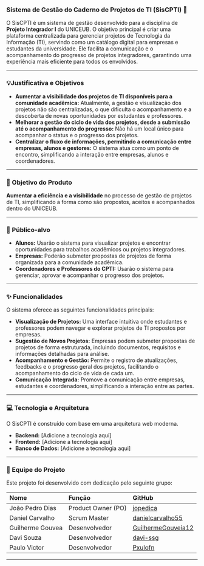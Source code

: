### **Sistema de Gestão do Caderno de Projetos de TI (SisCPTI) 📝**

O SisCPTI é um sistema de gestão desenvolvido para a disciplina de **Projeto Integrador I** do UNICEUB. O objetivo principal é criar uma plataforma centralizada para gerenciar projetos de Tecnologia da Informação (TI), servindo como um catálogo digital para empresas e estudantes da universidade. Ele facilita a comunicação e o acompanhamento do progresso de projetos integradores, garantindo uma experiência mais eficiente para todos os envolvidos.

-----

### 💡Justificativa e Objetivos

  * **Aumentar a visibilidade dos projetos de TI disponíveis para a comunidade acadêmica:** Atualmente, a gestão e visualização dos projetos não são centralizadas, o que dificulta o acompanhamento e a descoberta de novas oportunidades por estudantes e professores.
  * **Melhorar a gestão do ciclo de vida dos projetos, desde a submissão até o acompanhamento do progresso:** Não há um local único para acompanhar o status e o progresso dos projetos.
  * **Centralizar o fluxo de informações, permitindo a comunicação entre empresas, alunos e gestores:** O sistema atua como um ponto de encontro, simplificando a interação entre empresas, alunos e coordenadores.

-----

### 🎯 Objetivo do Produto

**Aumentar a eficiência e a visibilidade** no processo de gestão de projetos de TI, simplificando a forma como são propostos, aceitos e acompanhados dentro do UNICEUB.

-----

### 👥 Público-alvo

  * **Alunos:** Usarão o sistema para visualizar projetos e encontrar oportunidades para trabalhos acadêmicos ou projetos integradores.
  * **Empresas:** Poderão submeter propostas de projetos de forma organizada para a comunidade acadêmica.
  * **Coordenadores e Professores do CPTI:** Usarão o sistema para gerenciar, aprovar e acompanhar o progresso dos projetos.

-----

### ✨ Funcionalidades

O sistema oferece as seguintes funcionalidades principais:

  * **Visualização de Projetos:** Uma interface intuitiva onde estudantes e professores podem navegar e explorar projetos de TI propostos por empresas.
  * **Sugestão de Novos Projetos:** Empresas podem submeter propostas de projetos de forma estruturada, incluindo documentos, requisitos e informações detalhadas para análise.
  * **Acompanhamento e Gestão:** Permite o registro de atualizações, feedbacks e o progresso geral dos projetos, facilitando o acompanhamento do ciclo de vida de cada um.
  * **Comunicação Integrada:** Promove a comunicação entre empresas, estudantes e coordenadores, simplificando a interação entre as partes.

-----

### 💻 Tecnologia e Arquitetura

O SisCPTI é construído com base em uma arquitetura web moderna.

  * **Backend:** [Adicione a tecnologia aqui]
  * **Frontend:** [Adicione a tecnologia aqui]
  * **Banco de Dados:** [Adicione a tecnologia aqui]

-----

### 🤝 Equipe do Projeto

Este projeto foi desenvolvido com dedicação pelo seguinte grupo:

| Nome | Função | GitHub |
| :--- | :--- | :--- |
| João Pedro Dias | Product Owner (PO) | [jopedica](https://github.com/jopedica) |
| Daniel Carvalho | Scrum Master | [danielcarvalho55](https://github.com/danielcarvalho55) |
| Guilherme Gouvea | Desenvolvedor | [GuilhermeGouveia12](https://github.com/GuilhermeGouveia12) |
| Davi Souza | Desenvolvedor | [davi-ssg](https://github.com/davi-ssg) |
| Paulo Victor | Desenvolvedor | [Pxulofn](https://github.com/Pxulofn) |

-----
